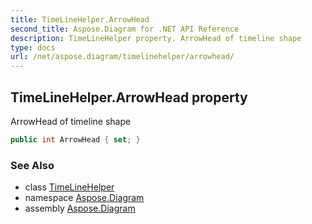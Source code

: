 ```yaml
---
title: TimeLineHelper.ArrowHead
second_title: Aspose.Diagram for .NET API Reference
description: TimeLineHelper property. ArrowHead of timeline shape
type: docs
url: /net/aspose.diagram/timelinehelper/arrowhead/
---
```

## TimeLineHelper.ArrowHead property

ArrowHead of timeline shape

```csharp
public int ArrowHead { set; }
```

### See Also

* class [TimeLineHelper](../)
* namespace [Aspose.Diagram](../../timelinehelper/)
* assembly [Aspose.Diagram](../../../)


